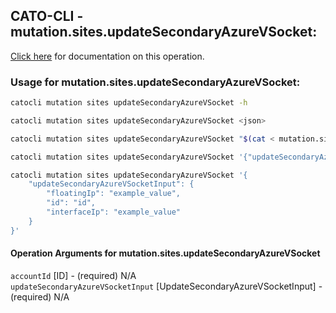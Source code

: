 
## CATO-CLI - mutation.sites.updateSecondaryAzureVSocket:
[Click here](https://api.catonetworks.com/documentation/#mutation-mutation.sites.updateSecondaryAzureVSocket) for documentation on this operation.

### Usage for mutation.sites.updateSecondaryAzureVSocket:

```bash
catocli mutation sites updateSecondaryAzureVSocket -h

catocli mutation sites updateSecondaryAzureVSocket <json>

catocli mutation sites updateSecondaryAzureVSocket "$(cat < mutation.sites.updateSecondaryAzureVSocket.json)"

catocli mutation sites updateSecondaryAzureVSocket '{"updateSecondaryAzureVSocketInput":{"floatingIp":"example_value","id":"id","interfaceIp":"example_value"}}'

catocli mutation sites updateSecondaryAzureVSocket '{
    "updateSecondaryAzureVSocketInput": {
        "floatingIp": "example_value",
        "id": "id",
        "interfaceIp": "example_value"
    }
}'
```

#### Operation Arguments for mutation.sites.updateSecondaryAzureVSocket ####

`accountId` [ID] - (required) N/A    
`updateSecondaryAzureVSocketInput` [UpdateSecondaryAzureVSocketInput] - (required) N/A    
